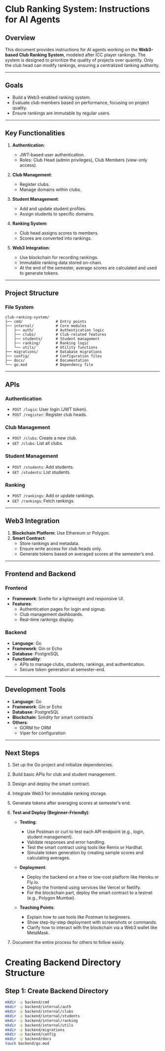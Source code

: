 # Club Ranking System: Instructions for AI Agents

## Overview

This document provides instructions for AI agents working on the **Web3-based Club Ranking System**, modeled after ICC player rankings. The system is designed to prioritize the quality of projects over quantity. Only the club head can modify rankings, ensuring a centralized ranking authority.

---

## Goals

- Build a Web3-enabled ranking system.
- Evaluate club members based on performance, focusing on project quality.
- Ensure rankings are immutable by regular users.

---

## Key Functionalities

1. **Authentication**:

   - JWT-based user authentication.
   - Roles: Club Head (admin privileges), Club Members (view-only access).

2. **Club Management**:

   - Register clubs.
   - Manage domains within clubs.

3. **Student Management**:

   - Add and update student profiles.
   - Assign students to specific domains.

4. **Ranking System**:

   - Club head assigns scores to members.
   - Scores are converted into rankings.

5. **Web3 Integration**:

   - Use blockchain for recording rankings.
   - Immutable ranking data stored on-chain.
   - At the end of the semester, average scores are calculated and used to generate tokens.

---

## Project Structure

### File System

```
club-ranking-system/
├── cmd/               # Entry points
├── internal/          # Core modules
│   ├── auth/          # Authentication logic
│   ├── clubs/         # Club-related features
│   ├── students/      # Student management
│   ├── ranking/       # Ranking logic
│   └── utils/         # Utility functions
├── migrations/        # Database migrations
├── config/            # Configuration files
├── docs/              # Documentation
└── go.mod             # Dependency file
```

---

## APIs

### Authentication

- `POST /login`: User login (JWT token).
- `POST /register`: Register club heads.

### Club Management

- `POST /clubs`: Create a new club.
- `GET /clubs`: List all clubs.

### Student Management

- `POST /students`: Add students.
- `GET /students`: List students.

### Ranking

- `POST /rankings`: Add or update rankings.
- `GET /rankings`: Fetch rankings.

---

## Web3 Integration

1. **Blockchain Platform**: Use Ethereum or Polygon.
2. **Smart Contract**:
   - Store rankings and metadata.
   - Ensure write access for club heads only.
   - Generate tokens based on averaged scores at the semester’s end.

---

## Frontend and Backend

### Frontend
- **Framework**: Svelte for a lightweight and responsive UI.
- **Features**:
  - Authentication pages for login and signup.
  - Club management dashboards.
  - Real-time rankings display.

### Backend
- **Language**: Go
- **Framework**: Gin or Echo
- **Database**: PostgreSQL
- **Functionality**:
  - APIs to manage clubs, students, rankings, and authentication.
  - Secure token generation at semester-end.

---

## Development Tools

- **Language**: Go
- **Framework**: Gin or Echo
- **Database**: PostgreSQL
- **Blockchain**: Solidity for smart contracts
- **Others**:
  - GORM for ORM
  - Viper for configuration

---

## Next Steps

1. Set up the Go project and initialize dependencies.
2. Build basic APIs for club and student management.
3. Design and deploy the smart contract.
4. Integrate Web3 for immutable ranking storage.
5. Generate tokens after averaging scores at semester’s end.

6. **Test and Deploy (Beginner-Friendly)**:

   - **Testing**:
     - Use Postman or curl to test each API endpoint (e.g., login, student management).
     - Validate responses and error handling.
     - Test the smart contract using tools like Remix or Hardhat.
     - Simulate token generation by creating sample scores and calculating averages.
   
   - **Deployment**:
     - Deploy the backend on a free or low-cost platform like Heroku or Fly.io.
     - Deploy the frontend using services like Vercel or Netlify.
     - For the blockchain part, deploy the smart contract to a testnet (e.g., Polygon Mumbai).

   - **Teaching Points**:
     - Explain how to use tools like Postman to beginners.
     - Show step-by-step deployment with screenshots or commands.
     - Clarify how to interact with the blockchain via a Web3 wallet like MetaMask.

7. Document the entire process for others to follow easily.

# Creating Backend Directory Structure

## Step 1: Create Backend Directory
```bash
mkdir -p backend/cmd
mkdir -p backend/internal/auth
mkdir -p backend/internal/clubs
mkdir -p backend/internal/students
mkdir -p backend/internal/ranking
mkdir -p backend/internal/utils
mkdir -p backend/migrations
mkdir -p backend/config
mkdir -p backend/docs
touch backend/go.mod
```
